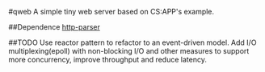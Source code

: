 #qweb
A simple tiny web server based on CS:APP's example.

##Dependence
[http-parser](https://github.com/nodejs/http_parser)

##TODO
Use reactor pattern to refactor to an event-driven model. Add I/O multiplexing(epoll) with non-blocking I/O and other measures to support more concurrency, improve throughput and reduce latency.

